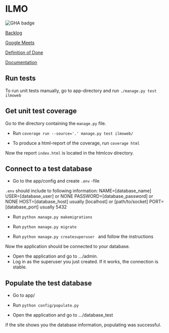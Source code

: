 # ILMO
![GHA badge](https://github.com/ILMOWEB/ilmo/workflows/CI/badge.svg)  

[Backlog](https://docs.google.com/spreadsheets/d/1zsXol2-I28QDLTTSvJKAZO7r786YN_nL7AbXE-i2GJM/edit?invite=CIPmtn8&pli=1#gid=1)

[Google Meets](https://meet.google.com/xwd-djmc-bmb)

[Definition of Done](https://github.com/ILMOWEB/ilmo/blob/main/documentation/DoD.md)

[Documentation](https://github.com/ILMOWEB/ilmo/tree/main/documentation)

## Run tests
To run unit tests manually, go to app-directory and run ```./manage.py test ilmoweb``` 

## Get unit test coverage
Go to the directory containing the ```manage.py``` file.  

- Run ```coverage run --source='.' manage.py test ilmoweb/ ```  
  
- To produce a html-report of the coverage, run ```coverage html```
  
Now the report ```index.html``` is located in the htmlcov directory.

## Connect to a test database
- Go to the app/config and create ```.env``` -file

```.env``` should include to following information:
NAME=[database_name] <br/>
USER=[database_user] or NONE
PASSWORD=[database_password] or NONE
HOST=[database_host] usually [localhost] or [path/to/socket]
PORT=[database_port] usually 5432

- Run ```python manage.py makemigrations ```
  
- Run ```python manage.py migrate ```

- Run ```python manage.py createsuperuser ``` and follow the instructions

Now the application should be connected to your database. 

- Open the application and go to .../admin.
- Log in as the superuser you just created. If it works, the connection is stable.

## Populate the test database
- Go to app/

- Run ```python config/populate.py ```

- Open the application and go to .../database_test

if the site shows you the database information, populating was successful.


